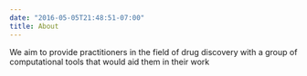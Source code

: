 ```yaml
---
date: "2016-05-05T21:48:51-07:00"
title: About
---
```


We aim to provide practitioners in the field of drug discovery with a group of computational tools that would aid them in their work
